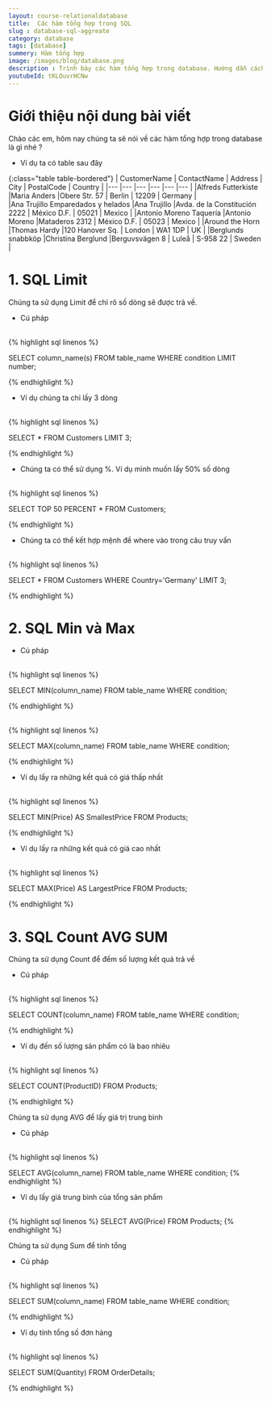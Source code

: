 ```yaml
---
layout: course-relationaldatabase
title:  Các hàm tổng hợp trong SQL 
slug : database-sql-aggreate
category: database
tags: [database]
summery: Hàm tổng hợp    
image: /images/blog/database.png
description : Trình bày các hàm tổng hợp trong database. Hướng dẫn cách sử dụng các hàm tổng hợp trong database
youtubeId: tKLOuvrHCNw
---
```


# **Giới thiệu nội dung bài viết**

Chào các em, hôm nay chúng ta sẽ nói về các hàm tổng hợp trong database là gì nhé ?

- Ví dụ ta có table sau đây

{:class="table table-bordered"}
|  CustomerName                     |  ContactName      |   Address                     |   City        |   PostalCode  |   Country     |
|---                                |---                |---                            |---            |---            |---            |
|Alfreds Futterkiste                |Maria Anders       |Obere Str. 57                  |   Berlin      |   12209       |   Germany     |       
|Ana Trujillo Emparedados y helados |Ana Trujillo       |Avda. de la Constitución 2222  |   México D.F. |   05021       |   Mexico      |
|Antonio Moreno Taquería            |Antonio Moreno     |Mataderos 2312                 |   México D.F. |   05023       |   Mexico      |
|Around the Horn                    |Thomas Hardy       |120 Hanover Sq.                |   London      |   WA1 1DP     |   UK          |
|Berglunds snabbköp                 |Christina Berglund |Berguvsvägen 8                 |   Luleå       |   S-958 22    |   Sweden      |


# **1. SQL Limit**

Chúng ta sử dụng Limit để chỉ rõ số dòng sẽ được trả về.

- Cú pháp

<br>
{% highlight sql linenos %}

SELECT column_name(s)
FROM table_name
WHERE condition
LIMIT number;

{% endhighlight %}

- Ví dụ chúng ta chỉ lấy 3 dòng

<br>
{% highlight sql linenos %}

SELECT * FROM Customers
LIMIT 3; 

{% endhighlight %}

- Chúng ta có thể sử dụng %. Ví dụ mình muốn lấy 50% số dòng

<br>
{% highlight sql linenos %}

SELECT TOP 50 PERCENT * FROM Customers;

{% endhighlight %}

- Chúng ta có thể kết hợp mệnh đề where vào trong câu truy vấn

<br>
{% highlight sql linenos %}

SELECT * FROM Customers
WHERE Country='Germany'
LIMIT 3; 

{% endhighlight %}

# **2. SQL Min và Max**

- Cú pháp
<br>
{% highlight sql linenos %}

SELECT MIN(column_name)
FROM table_name
WHERE condition;

{% endhighlight %}

<br>
{% highlight sql linenos %}

SELECT MAX(column_name)
FROM table_name
WHERE condition;

{% endhighlight %}

- Ví dụ lấy ra những kết quả có giá thấp nhất

<br>
{% highlight sql linenos %}

SELECT MIN(Price) AS SmallestPrice
FROM Products;

{% endhighlight %}

- Ví dụ lấy ra những kết quả có giá cao nhất
<br>
{% highlight sql linenos %}

SELECT MAX(Price) AS LargestPrice
FROM Products; 

{% endhighlight %}

# **3. SQL Count AVG SUM**

Chúng ta sử dụng Count để đếm số lượng kết quả trả về

- Cú pháp

<br>
{% highlight sql linenos %}

SELECT COUNT(column_name)
FROM table_name
WHERE condition; 

{% endhighlight %}

- Ví dụ đến số lượng sản phẩm có là bao nhiêu

<br>
{% highlight sql linenos %}

SELECT COUNT(ProductID)
FROM Products;

{% endhighlight %}

Chúng ta sử dụng AVG để lấy giá trị trung bình

- Cú pháp

<br>
{% highlight sql linenos %}

SELECT AVG(column_name)
FROM table_name
WHERE condition; 
{% endhighlight %}

- Ví dụ lấy giá trung bình của tổng sản phẩm

<br>
{% highlight sql linenos %}
SELECT AVG(Price)
FROM Products;
{% endhighlight %}

Chúng ta sử dụng Sum để tính tổng

- Cú pháp

<br>
{% highlight sql linenos %}

SELECT SUM(column_name)
FROM table_name
WHERE condition; 

{% endhighlight %}

- Ví dụ tính tổng số đơn hàng

<br>
{% highlight sql linenos %}

SELECT SUM(Quantity)
FROM OrderDetails; 

{% endhighlight %}










